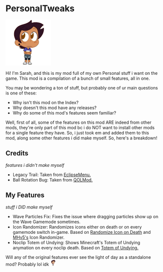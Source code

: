 # PersonalTweaks

<img src="logo.png" width="150" alt="luzojos bro"/>

Hi! I'm Sarah, and this is my mod full of my own Personal stuff i want on the game.
This mod is a compilation of a bunch of small features, all in one.

You may be wondering a ton of stuff, but probably one of ur main questions is one of these:
- Why isn't this mod on the Index?
- Why doesn't this mod have any releases?
- Why do some of this mod's features seem familiar?

Well, first of all, some of the features on this mod ARE indeed from other mods, they're only part of this mod bc i do NOT want to install other mods for a single feature they have. So, i just took em and added them to this mod, along some other features i did make myself.
So, here's a breakdown!

## Credits
*features i didn't make myself*

- Legacy Trail: Taken from [EclipseMenu.](https://github.com/EclipseMenu/EclipseMenu)
- Ball Rotation Bug: Taken from [QOLMod.](https://github.com/TheSillyDoggo/GeodeMenu)

## My Features
*stuff i DID make myself*

- Wave Particles Fix: Fixes the issue where dragging particles show up on the Wave Gamemode sometimes.
- Icon Randomizer: Randomizes icons either on death or on every gamemode switch in-game. Based on [Randomize Icon on Death](https://github.com/kittenchilly/Randomize-Icon-on-Death) and [MHv5's](https://github.com/absoIute/Mega-Hack-v5) Icon Randomizer.
- Noclip Totem of Undying: Shows Minecraft's Totem of Undying anymation on every noclip death. Based on [Totem of Undying.](https://github.com/YellowCat98/TotemofUndying-gd)

Will any of the original features ever see the light of day as a standalone mod?
Probably lol idk
<img src="logo.png" width="20" alt="luzojos"/>